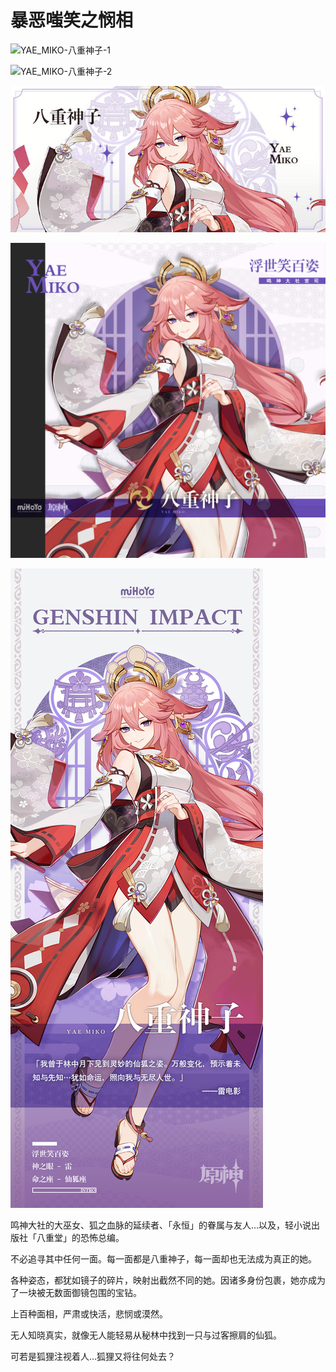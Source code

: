 # 暴恶嗤笑之悯相

![YAE_MIKO-八重神子-1](./../D动图/YAE_MIKO-八重神子-1.gif)

![YAE_MIKO-八重神子-2](./../D动图/YAE_MIKO-八重神子-2.gif)

![YAE_MIKO-八重神子](./../A小卡/YAE_MIKO-八重神子.jpg)

![YAE_MIKO-八重神子](./../B方形卡/YAE_MIKO-八重神子.jpg)

![YAE_MIKO-八重神子](./../C立绘/YAE_MIKO-八重神子.jpeg)

鸣神大社的大巫女、狐之血脉的延续者、「永恒」的眷属与友人…以及，轻小说出版社「八重堂」的恐怖总编。

不必追寻其中任何一面。每一面都是八重神子，每一面却也无法成为真正的她。

各种姿态，都犹如镜子的碎片，映射出截然不同的她。因诸多身份包裹，她亦成为了一块被无数面御镜包围的宝钻。

上百种面相，严肃或快活，悲悯或漠然。

无人知晓真实，就像无人能轻易从秘林中找到一只与过客擦肩的仙狐。

可若是狐狸注视着人…狐狸又将往何处去？